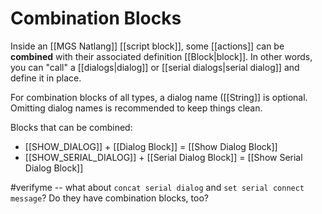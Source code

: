 # Combination Blocks

Inside an [[MGS Natlang]] [[script block]], some [[actions]] can be **combined** with their associated definition [[Block|block]]. In other words, you can "call" a [[dialogs|dialog]] or [[serial dialogs|serial dialog]] and define it in place.

For combination blocks of all types, a dialog name ([[String]] is optional. Omitting dialog names is recommended to keep things clean.

Blocks that can be combined:

- [[SHOW_DIALOG]] + [[Dialog Block]] = [[Show Dialog Block]]
- [[SHOW_SERIAL_DIALOG]] + [[Serial Dialog Block]] = [[Show Serial Dialog Block]]

#verifyme -- what about `concat serial dialog` and `set serial connect message`? Do they have combination blocks, too?

